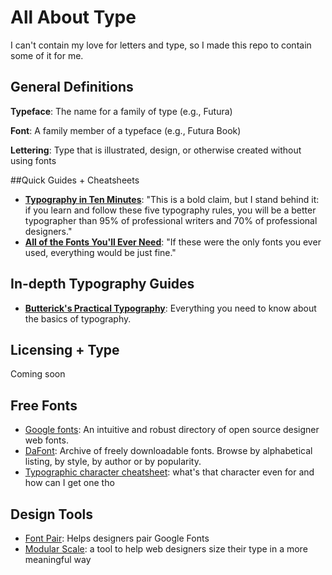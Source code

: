 # All About Type
I can't contain my love for letters and type, so I made this repo to contain some of it for me.

## General Definitions
**Typeface**: The name for a family of type (e.g., Futura)

**Font**: A family member of a typeface (e.g., Futura Book)

**Lettering**: Type that is illustrated, design, or otherwise created without using fonts

##Quick Guides + Cheatsheets
+ **[Typography in Ten Minutes](http://practicaltypography.com/typography-in-ten-minutes.html)**: "This is a bold claim, but I stand be­hind it: if you learn and fol­low these five ty­pog­ra­phy rules, you will be a bet­ter ty­pog­ra­pher than 95% of pro­fes­sional writ­ers and 70% of pro­fes­sional de­sign­ers."
+ **[All of the Fonts You'll Ever Need](http://kadavy.net/allthefontsyoulleverneed-kadavy.pdf)**: "If these were the only fonts you ever used, everything would be just fine."

## In-depth Typography Guides
+ **[Butterick's Practical Typography](http://practicaltypography.com/)**: Everything you need to know about the basics of typography.

## Licensing + Type
Coming soon

## Free Fonts
+ [Google fonts](https://fonts.google.com/): An intuitive and robust directory of open source designer web fonts.
+ [DaFont](http://www.dafont.com/): Archive of freely downloadable fonts. Browse by alphabetical listing, by style, by author or by popularity.
+ [Typographic character cheatsheet](https://www.typewolf.com/cheatsheet): what's that character even for and how can I get one tho


## Design Tools
+ [Font Pair](http://fontpair.co/): Helps designers pair Google Fonts
+ [Modular Scale](http://www.modularscale.com/): a tool to help web designers size their type in a more meaningful way